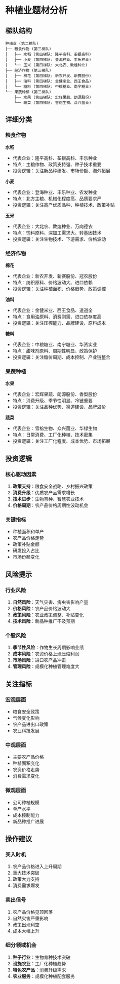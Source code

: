# 种植业题材分析

## 梯队结构
```
种植业 (第二梯队)
├── 粮食作物 (第三梯队)
│   ├── 水稻 (第四梯队: 隆平高科、荃银高科)
│   ├── 小麦 (第四梯队: 登海种业、丰乐种业)
│   └── 玉米 (第四梯队: 大北农、敦煌种业)
├── 经济作物 (第三梯队)
│   ├── 棉花 (第四梯队: 新农开发、新赛股份)
│   ├── 油料 (第四梯队: 金健米业、西王食品)
│   └── 糖料 (第四梯队: 中粮糖业、南宁糖业)
└── 果蔬种植 (第三梯队)
    ├── 水果 (第四梯队: 宏辉果蔬、朗源股份)
    └── 蔬菜 (第四梯队: 雪榕生物、众兴菌业)
```

## 详细分类

### 粮食作物
**水稻**
- 代表企业：隆平高科、荃银高科、丰乐种业
- 特点：主粮作物、政策支持强、种子技术重要
- 投资逻辑：关注新品种研发、市场份额、海外拓展

**小麦**
- 代表企业：登海种业、丰乐种业、农发种业
- 特点：北方主粮、机械化程度高、品质要求严
- 投资逻辑：关注高产优质品种、种植技术、政策补贴

**玉米**
- 代表企业：大北农、敦煌种业、万向德农
- 特点：饲料原料、深加工需求大、转基因技术
- 投资逻辑：关注生物技术、下游需求、价格波动

### 经济作物
**棉花**
- 代表企业：新农开发、新赛股份、冠农股份
- 特点：纺织原料、价格波动大、进口依赖
- 投资逻辑：关注种植面积、价格趋势、政策调控

**油料**
- 代表企业：金健米业、西王食品、道道全
- 特点：食用油原料、消费刚需、进口依存度高
- 投资逻辑：关注压榨能力、品牌建设、原料成本

**糖料**
- 代表企业：中粮糖业、南宁糖业、华资实业
- 特点：甜味剂原料、周期性明显、政策保护
- 投资逻辑：关注糖价周期、成本控制、产业链整合

### 果蔬种植
**水果**
- 代表企业：宏辉果蔬、朗源股份、香梨股份
- 特点：消费升级、季节性明显、冷链重要
- 投资逻辑：关注品种优势、渠道建设、品牌溢价

**蔬菜**
- 代表企业：雪榕生物、众兴菌业、华绿生物
- 特点：日常消费、工厂化种植、技术密集
- 投资逻辑：关注工厂化程度、成本优势、市场拓展

## 投资逻辑

### 核心驱动因素
1. **政策支持**：粮食安全战略、乡村振兴政策
2. **消费升级**：优质农产品需求增长
3. **技术进步**：生物育种、智慧农业技术
4. **价格周期**：农产品价格周期性波动机会

### 关键指标
- 种植面积和单产
- 农产品价格走势
- 政策补贴金额
- 研发投入占比
- 市场份额变化

## 风险提示

### 行业风险
1. **自然风险**：天气灾害、病虫害影响产量
2. **价格风险**：农产品价格波动大
3. **政策风险**：农业政策调整、补贴变化
4. **技术风险**：新品种推广不及预期

### 个股风险
1. **季节性风险**：作物生长周期影响业绩
2. **成本风险**：农资价格上涨压缩利润
3. **市场风险**：进口农产品冲击
4. **管理风险**：规模化种植管理难度大

## 关注指标

### 宏观层面
- 粮食安全政策
- 气候变化影响
- 农产品进出口政策
- 农业科技发展

### 中观层面
- 主要农产品价格
- 种植面积变化
- 农资价格走势
- 消费需求变化

### 微观层面
- 公司种植规模
- 单产水平
- 成本控制能力
- 新品种推广进展

## 操作建议

### 买入时机
1. 农产品价格进入上升周期
2. 重大技术突破
3. 政策大力支持
4. 消费需求爆发

### 卖出信号
1. 农产品价格见顶回落
2. 自然灾害严重影响
3. 政策出现利空
4. 成本大幅上升

### 细分领域机会
1. **种子行业**：生物育种技术突破
2. **设施农业**：工厂化种植趋势
3. **特色农产品**：消费升级需求
4. **农业服务**：规模化种植配套服务
